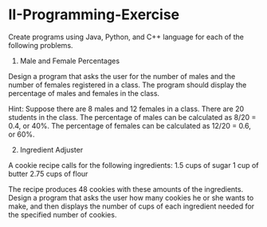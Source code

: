 # II-Programming-Exercise
Create programs using Java, Python, and C++ language for each of the following problems.

1. Male and Female Percentages

Design a program that asks the user for the number of males and the number of females registered in
a class. The program should display the percentage of males and females in the class.

Hint:
Suppose there are 8 males and 12 females in a class. There are 20 students in the class. The
percentage of males can be calculated as 8/20 = 0.4, or 40%. The percentage of females can be
calculated as 12/20 = 0.6, or 60%.

2. Ingredient Adjuster

A cookie recipe calls for the following ingredients:
1.5 cups of sugar
1 cup of butter
2.75 cups of flour

The recipe produces 48 cookies with these amounts of the ingredients. Design a program that asks
the user how many cookies he or she wants to make, and then displays the number of cups of each ingredient needed for the specified number of cookies.